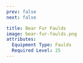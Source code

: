 ```yaml
---
prev: false
next: false

title: Bear Fur Faulds
image: bear-fur-faulds.png
attributes:
  Equipment Type: Faulds
  Required Level: 25
---
```


<MyItemComponent :item=$frontmatter />

